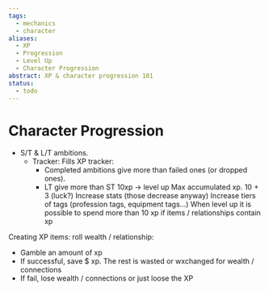 ```yaml
---
tags:
  - mechanics
  - character
aliases:
  - XP
  - Progression
  - Level Up
  - Character Progression
abstract: XP & character progression 101
status:
  - todo
---
```

# Character Progression
- S/T & L/T ambitions.
	- Tracker: Fills XP tracker:
		- Completed ambitions give more than failed ones (or dropped ones).
		- LT give more than ST
10xp -> level up
Max accumulated xp. 10 + 3 (luck?)
Increase stats (those decrease anyway)
Increase tiers of tags (profession tags, equipment tags...)
When level up it is possible to spend more than 10 xp if items / relationships contain xp

Creating XP items: roll wealth / relationship:
- Gamble an amount of xp
- If successful, save $ xp. The rest is wasted or wxchanged for wealth / connections
- If fail, lose wealth / connections or just loose the XP




